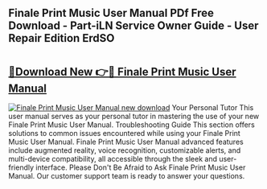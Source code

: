 ## Finale Print Music User Manual PDf Free Download - Part-iLN Service Owner Guide - User Repair Edition ErdSO

# <h2><a href="http://bc22732.oget.top/?id=Finale+Print+Music+User+Manual">🔗Download New 👉🔴 Finale Print Music User Manual</a></h2>

[![Finale Print Music User Manual new download](https://i.imgur.com/5g1atiW.png)](http://bc22732.oget.top/?id=Finale+Print+Music+User+Manual)
Your Personal Tutor This user manual serves as your personal tutor in mastering the use of your new Finale Print Music User Manual. Troubleshooting Guide This section offers solutions to common issues encountered while using your Finale Print Music User Manual. Finale Print Music User Manual advanced features include augmented reality, voice recognition, customizable alerts, and multi-device compatibility, all accessible through the sleek and user-friendly interface. Please Don't Be Afraid to Ask Finale Print Music User Manual. Our customer support team is ready to answer your questions.
